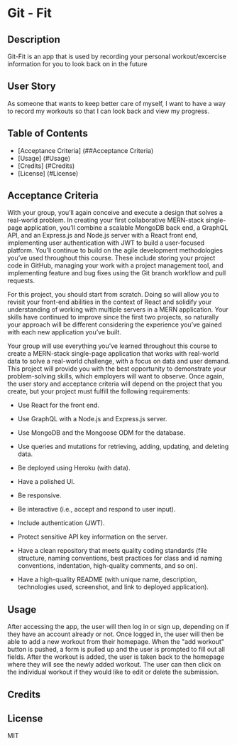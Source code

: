 # Git - Fit 

## Description

Git-Fit is an app that is used by recording your personal workout/excercise information for you to look back on in the future

## User Story

 As someone that wants to keep better care of myself, I want to have a way to record my workouts so that I can look back and view my progress. 


## Table of Contents

* [Acceptance Criteria] (##Acceptance Criteria)
* [Usage] (#Usage)
* [Credits] (#Credits)
* [License] (#License)

## Acceptance Criteria
With your group, you’ll again conceive and execute a design that solves a real-world problem. In creating your first collaborative MERN-stack single-page application, you’ll combine a scalable MongoDB back end, a GraphQL API, and an Express.js and Node.js server with a React front end, implementing user authentication with JWT to build a user-focused platform. You’ll continue to build on the agile development methodologies you’ve used throughout this course. These include storing your project code in GitHub, managing your work with a project management tool, and implementing feature and bug fixes using the Git branch workflow and pull requests.

For this project, you should start from scratch. Doing so will allow you to revisit your front-end abilities in the context of React and solidify your understanding of working with multiple servers in a MERN application. Your skills have continued to improve since the first two projects, so naturally your approach will be different considering the experience you’ve gained with each new application you’ve built.

Your group will use everything you’ve learned throughout this course to create a MERN-stack single-page application that works with real-world data to solve a real-world challenge, with a focus on data and user demand. This project will provide you with the best opportunity to demonstrate your problem-solving skills, which employers will want to observe. Once again, the user story and acceptance criteria will depend on the project that you create, but your project must fulfill the following requirements:

* Use React for the front end.

* Use GraphQL with a Node.js and Express.js server.

* Use MongoDB and the Mongoose ODM for the database.

* Use queries and mutations for retrieving, adding, updating, and deleting data.

* Be deployed using Heroku (with data).

* Have a polished UI.

* Be responsive.

* Be interactive (i.e., accept and respond to user input).

* Include authentication (JWT).

* Protect sensitive API key information on the server.

* Have a clean repository that meets quality coding standards (file structure, naming conventions, best practices for class and id naming conventions, indentation, high-quality comments, and so on).

* Have a high-quality README (with unique name, description, technologies used, screenshot, and link to deployed application).

## Usage 

After accessing the app, the user will then log in or sign up, depending on if they have an account already or not.
Once logged in, the user will then be able to add a new workout from their homepage.
When the "add workout" button is pushed, a form is pulled up and the user is prompted to fill out all fields.
After the workout is added, the user is taken back to the homepage where they will see the newly added workout.
The user can then click on the individual workout if they would like to edit or delete the submission.

## Credits

## License

MIT
